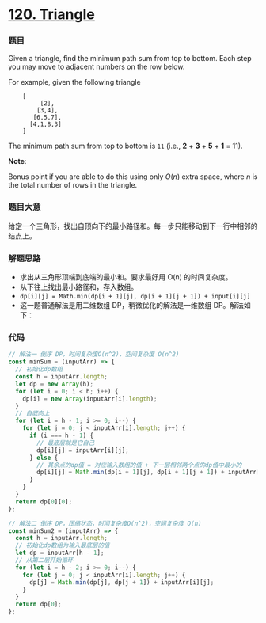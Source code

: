 # [120. Triangle](https://leetcode.com/problems/triangle/)

### 题目

Given a triangle, find the minimum path sum from top to bottom. Each step you may move to adjacent numbers on the row below.

For example, given the following triangle
```
    [
         [2],
        [3,4],
       [6,5,7],
      [4,1,8,3]
    ]
```
The minimum path sum from top to bottom is `11` (i.e., **2** + **3** + **5** + **1** = 11).

**Note**:

Bonus point if you are able to do this using only *O*(_n_) extra space, where *n* is the total number of rows in the triangle.

### 题目大意

给定一个三角形，找出自顶向下的最小路径和。每一步只能移动到下一行中相邻的结点上。

### 解题思路

- 求出从三角形顶端到底端的最小和。要求最好用 O(n) 的时间复杂度。
- 从下往上找出最小路径和，存入数组。
- `dp[i][j] = Math.min(dp[i + 1][j], dp[i + 1][j + 1]) + input[i][j]`
- 这一题普通解法是用二维数组 DP，稍微优化的解法是一维数组 DP。解法如下：

### 代码

```javascript
// 解法一 倒序 DP，时间复杂度O(n^2)，空间复杂度 O(n^2)
const minSum = (inputArr) => {
  // 初始化dp数组
  const h = inputArr.length;
  let dp = new Array(h);
  for (let i = 0; i < h; i++) {
    dp[i] = new Array(inputArr[i].length);
  }
  // 自底向上
  for (let i = h - 1; i >= 0; i--) {
    for (let j = 0; j < inputArr[i].length; j++) {
      if (i === h - 1) {
        // 最底层就是它自己
        dp[i][j] = inputArr[i][j];
      } else {
        // 其余点的dp值 = 对应输入数组的值 + 下一层相邻两个点的dp值中最小的
        dp[i][j] = Math.min(dp[i + 1][j], dp[i + 1][j + 1]) + inputArr[i][j];
      }
    }
  }
  return dp[0][0];
};

// 解法二 倒序 DP，压缩状态，时间复杂度O(n^2)，空间复杂度 O(n)
const minSum2 = (inputArr) => {
  const h = inputArr.length;
  // 初始化dp数组为输入最底层的值
  let dp = inputArr[h - 1];
  // 从第二层开始循环
  for (let i = h - 2; i >= 0; i--) {
    for (let j = 0; j < inputArr[i].length; j++) {
      dp[j] = Math.min(dp[j], dp[j + 1]) + inputArr[i][j];
    }
  }
  return dp[0];
};
```
